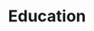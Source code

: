 ---
title: "Education"  # Add a page title.
summary: ""  # Add a page description.
date: ""  # Add today's date.
type: "widget_page"  # Page type is a Widget Page
---